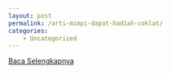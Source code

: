 ```yaml
---
layout: post
permalink: /arti-mimpi-dapat-hadiah-coklat/
categories:
    - Uncategorized
---
```


[Baca Selengkapnya](/01)